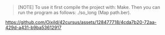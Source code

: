 > [NOTE]
> To use it first compile the project with:
> Make.
> Then you can run the program as follows:
> ./so_long (Map path.ber).

https://github.com/Oixild/42cursus/assets/128477718/4cda7b20-72aa-429d-a431-b9ba53612917

